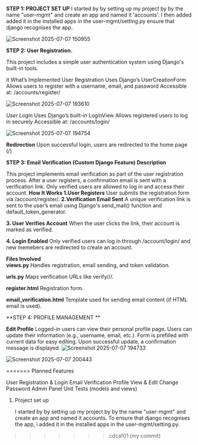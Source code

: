 
**STEP 1: PROJECT SET UP**
  I started by by setting up my project by by the name "user-mgmt" and create an app and named it 'accounts'. 
  I then added added it in the installed apps in the user-mgmt/setting.py ensure that django recognises the app.
  
  ![Screenshot 2025-07-07 150955](https://github.com/user-attachments/assets/54b7c5bf-05e5-4b22-8637-3cf51dee7f6a)


**STEP 2: User Registration.**

This project includes a simple user authentication system using Django's built-in tools.

it What’s Implemented
User Registration
Uses Django’s UserCreationForm
Allows users to register with a username, email, and password
Accessible at: /accounts/register/

![Screenshot 2025-07-07 193610](https://github.com/user-attachments/assets/ad09a7ec-8482-473f-8e91-181c3f70ec00)


_User Login_
Uses Django’s built-in LoginView
Allows registered users to log in securely
Accessible at: /accounts/login/

![Screenshot 2025-07-07 194754](https://github.com/user-attachments/assets/459444f6-3b42-49a0-91b2-c02ec12b51e6)



**Redirection**
Upon successful login, users are redirected to the home page (/)



**STEP 3: Email Verification (Custom Django Feature)
Description**

This project implements email verification as part of the user registration process. After a user registers, a confirmation email is sent with a verification link. Only verified users are allowed to log in and access their account.
**How It Works
1.User Registers**
User submits the registration form via /account/register/.
**2.Verification Email Sent**
A unique verification link is sent to the user’s email using Django's send_mail() function and default_token_generator.

**3. User Verifies Account**
When the user clicks the link, their account is marked as verified.

**4. Login Enabled**
Only verified users can log in through /account/login/ and new memebers are redirected to create an account.
  
  **Files Involved**    
**views.py**
Handles registration, email sending, and token validation.

**urls.py**
Maps verification URLs like verify/<uidb64>/<token>/.

**register.html**
Registration form.

**email_verification.html**
Template used for sending email content (if HTML email is used).


**STEP 4: PROFILE MANAGEMENT **

**Edit Profile**
Logged-in users can view their personal profile page.
Users can update their information (e.g., username, email, etc.).
Form is prefilled with current data for easy editing.
Upon successful update, a confirmation message is displayed.
![Screenshot 2025-07-07 194733](https://github.com/user-attachments/assets/3db18174-ddfa-4202-b0b2-37f143fe871d)


![Screenshot 2025-07-07 200443](https://github.com/user-attachments/assets/40c2e487-31be-4d8a-ad67-8a8018c8e3b3)










=======
Planned Features

User Registration & Login
Email Verification
Profile View & Edit
Change Password
Admin Panel
Unit Tests (models and views)


1. Project set up

    I started by by setting up my project by by the name "user-mgmt" and create an app and named it accounts. To ensure that django recognises the app, i added it in the installed apps in the user-mgmt/setting.py.

    
>>>>>>> cdcaf01 (my commit)
